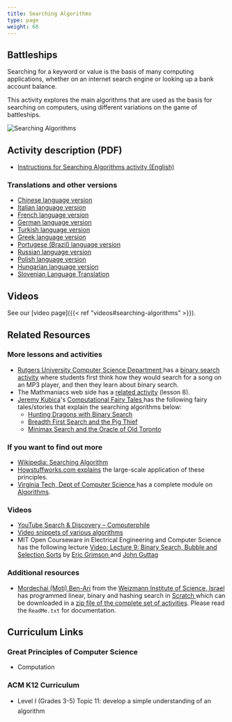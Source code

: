 ```yaml
---
title: Searching Algorithms
type: page
weight: 60
---
```


## Battleships

Searching for a keyword or value is the basis of many computing applications, whether on an internet search engine or looking up a bank account balance.

This activity explores the main algorithms that are used as the basis for searching on computers, using different variations on the game of battleships.

![Searching Algorithms](/images/activities/searching-algorithms/searching-algs-cartoon.jpg)

## Activity description (PDF)

- [Instructions for Searching Algorithms activity (English)](/documents/activities/searching-algorithms/unplugged-06-searching_algorithms.pdf)

### Translations and other versions

- [Chinese language version](/documents/activities/searching-algorithms/Searching-Algorithms-Chinese-Version.pdf)
- [Italian language version](/documents/activities/searching-algorithms/searching-algs-italian.pdf)
- [French language version](/documents/activities/searching-algorithms/06_fr_Algorithmes_de_recherche.pdf)
- [German language version](/documents/activities/searching-algorithms/CSUnplugged_OS_2015_v3.2.2_AL_Ak-6.pdf)
- [Turkish language version](/documents/activities/searching-algorithms/unplugged-06-search_algorithms_turkish.pdf)
- [Greek language version](/documents/activities/searching-algorithms/unplugged-06-search_algorithms_greek.pdf)
- [Portugese (Brazil) language version](/documents/activities/searching-algorithms/portugese-brazil-06.pdf)
- [Russian language version](/documents/activities/searching-algorithms/Document6.pdf)
- [Polish language version](/documents/activities/searching-algorithms/A6.pdf)
- [Hungarian language version](/documents/activities/searching-algorithms/6_keresesek_HU.pdf)
- [Slovenian Language Translation](/documents/activities/searching-algorithms/06-Potapljanje-ladjic.pdf)

## Videos

See our [video page]({{< ref "videos#searching-algorithms" >}}).

<!--
## Photos

wp-content/uploads/2014/12/searching-algs-photo-750x500.jpg
Teachers try the battleships game at a conference in Japan

wp-content/uploads/2015/01/IMG_6453-750x500.jpg<div class="caption">
Sam talks about finding numbers in a phonebook

wp-content/uploads/2015/01/IMG_6456-750x500.jpg
Sam takes a student through binary search
-->

## Related Resources

### More lessons and activities

- [Rutgers University Computer Science Department ](https://www.cs.rutgers.edu/) has a [binary search activity](http://www.cs.duke.edu/csed/pltl/exercises/lessons/112/Algs-Lin-BinSearch.zip) where students first think how they would search for a song on an MP3 player, and then they learn about binary search.
- The Mathmaniacs web side has a [related activity](http://www.mathmaniacs.org/lessons/07-searching/index.html) (lesson 8).
- [Jeremy Kubica](https://www.blogger.com/profile/02057783753310151192)'s [Computational Fairy Tales ](http://computationaltales.blogspot.com/p/posts-by-topic.html) has the following fairy tales/stories that explain the searching algorithms below:
    - [Hunting Dragons with Binary Search ](http://computationaltales.blogspot.com/2011/03/hunting-dragons-with-binary-search.html)
    - [Breadth First Search and the Pig Thief](http://computationaltales.blogspot.com/2011/06/breadth-first-search-and-pig-thief.html)
    - [Minimax Search and the Oracle of Old Toronto](http://computationaltales.blogspot.com/2011/05/minimax-search-and-oracle-of-old.html)

### If you want to find out more

- [Wikipedia: Searching Algorithm](https://en.wikipedia.org/wiki/Search_algorithm)
- [Howstuffworks.com explains](https://computer.howstuffworks.com/internet/basics/search-engine.htm) the large-scale application of these principles.
- [Virginia Tech, Dept of Computer Science ](https://vt.edu/) has a complete module on [Algorithms](http://courses.cs.vt.edu/%7Ecsonline/Algorithms/Lessons/index.html).

### Videos

- [YouTube Search & Discovery – Computerphile](https://www.youtube.com/watch?v=JCtV7TmLTqQ)
- [Video snippets of various algorithms](http://www.youtube.com/watch?v=rD0H--R2q2g)
- MIT Open Courseware in Electrical Engineering and Computer Science has the following lecture [Video: Lecture 9: Binary Search, Bubble and Selection Sorts](http://www.youtube.com/watch?v=UNHQ7CRsEtU) by [Eric Grimson ](http://people.csail.mit.edu/welg/) and [John Guttag](http://nms.csail.mit.edu/%7Eguttag/)

### Additional resources

- [Mordechai (Moti) Ben-Ari](http://www.weizmann.ac.il/sci-tea/benari/home) from the [ Weizmann Institute of Science, Israel ](https://www.weizmann.ac.il/pages/) has programmed linear, binary and hashing search in [Scratch ](https://scratch.mit.edu/) which can be downloaded in a [ zip file of the complete set of activities](https://code.google.com/archive/p/scratch-unplugged/downloads). Please read the `ReadMe.txt` for documentation.


## Curriculum Links

### Great Principles of Computer Science

- Computation

### ACM K12 Curriculum

- Level I (Grades 3-5) Topic 11: develop a simple understanding of an algorithm
